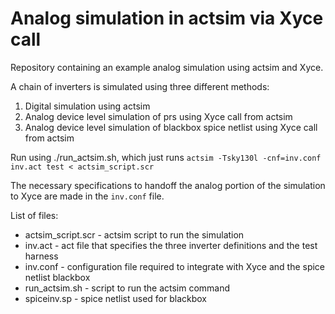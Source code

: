# Analog simulation in actsim via Xyce call

Repository containing an example analog simulation using actsim and Xyce.

A chain of inverters is simulated using three different methods:
 1. Digital simulation using actsim
 2. Analog device level simulation of prs using Xyce call from actsim
 3. Analog device level simulation of blackbox spice netlist using Xyce call from actsim
 
 
Run using ./run_actsim.sh, which just runs `actsim -Tsky130l -cnf=inv.conf inv.act test < actsim_script.scr`

The necessary specifications to handoff the analog portion of the simulation to Xyce are made in the `inv.conf` file. 

List of files:
 - actsim_script.scr - actsim script to run the simulation
 - inv.act - act file that specifies the three inverter definitions and the test harness
 - inv.conf - configuration file required to integrate with Xyce and the spice netlist blackbox
 - run_actsim.sh - script to run the actsim command
 - spiceinv.sp - spice netlist used for blackbox
